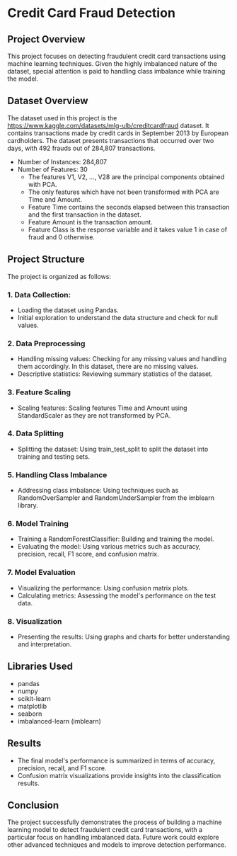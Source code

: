 # Credit Card Fraud Detection
## Project Overview
This project focuses on detecting fraudulent credit card transactions using machine learning techniques. Given the highly imbalanced nature of the dataset, special attention is paid to handling class imbalance while training the model.
## Dataset Overview
The dataset used in this project is the https://www.kaggle.com/datasets/mlg-ulb/creditcardfraud dataset. It contains transactions made by credit cards in September 2013 by European cardholders. The dataset presents transactions that occurred over two days, with 492 frauds out of 284,807 transactions.
* Number of Instances: 284,807
* Number of Features: 30
  - The features V1, V2, ..., V28 are the principal components obtained with PCA.
  - The only features which have not been transformed with PCA are Time and Amount.
  - Feature Time contains the seconds elapsed between this transaction and the first transaction in the dataset.
  - Feature Amount is the transaction amount.
  - Feature Class is the response variable and it takes value 1 in case of fraud and 0 otherwise.
## Project Structure
The project is organized as follows:
### 1. Data Collection:
- Loading the dataset using Pandas.
- Initial exploration to understand the data structure and check for null values.
### 2. Data Preprocessing
- Handling missing values: Checking for any missing values and handling them accordingly. In this dataset, there are no missing values.
- Descriptive statistics: Reviewing summary statistics of the dataset.
### 3. Feature Scaling
- Scaling features: Scaling features Time and Amount using StandardScaler as they are not transformed by PCA.
### 4. Data Splitting
- Splitting the dataset: Using train_test_split to split the dataset into training and testing sets.
### 5. Handling Class Imbalance
- Addressing class imbalance: Using techniques such as RandomOverSampler and RandomUnderSampler from the imblearn library.
### 6. Model Training
- Training a RandomForestClassifier: Building and training the model.
- Evaluating the model: Using various metrics such as accuracy, precision, recall, F1 score, and confusion matrix.
### 7. Model Evaluation
- Visualizing the performance: Using confusion matrix plots.
- Calculating metrics: Assessing the model's performance on the test data.
### 8. Visualization
- Presenting the results: Using graphs and charts for better understanding and interpretation.
  
## Libraries Used
* pandas
* numpy
* scikit-learn
* matplotlib
* seaborn
* imbalanced-learn (imblearn)

## Results
* The final model's performance is summarized in terms of accuracy, precision, recall, and F1 score.
* Confusion matrix visualizations provide insights into the classification results.

## Conclusion
The project successfully demonstrates the process of building a machine learning model to detect fraudulent credit card transactions, with a particular focus on handling imbalanced data. Future work could explore other advanced techniques and models to improve detection performance.



